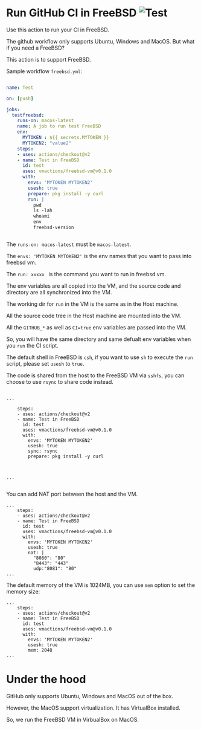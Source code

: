 # Run GitHub CI in FreeBSD ![Test](https://github.com/vmactions/freebsd-vm/workflows/Test/badge.svg)

Use this action to run your CI in FreeBSD.

The github workflow only supports Ubuntu, Windows and MacOS. But what if you need a FreeBSD?

This action is to support FreeBSD.


Sample workflow `freebsd.yml`:

```yml

name: Test

on: [push]

jobs:
  testfreebsd:
    runs-on: macos-latest
    name: A job to run test FreeBSD
    env:
      MYTOKEN : ${{ secrets.MYTOKEN }}
      MYTOKEN2: "value2"
    steps:
    - uses: actions/checkout@v2
    - name: Test in FreeBSD
      id: test
      uses: vmactions/freebsd-vm@v0.1.0
      with:
        envs: 'MYTOKEN MYTOKEN2'
        usesh: true
        prepare: pkg install -y curl
        run: |
          pwd
          ls -lah
          whoami
          env
          freebsd-version



```


The `runs-on: macos-latest` must be `macos-latest`.

The `envs: 'MYTOKEN MYTOKEN2'` is the env names that you want to pass into freebsd vm.

The `run: xxxxx `  is the command you want to run in freebsd vm.

The env variables are all copied into the VM, and the source code and directory are all synchronized into the VM.

The working dir for `run` in the VM is the same as in the Host machine.

All the source code tree in the Host machine are mounted into the VM.

All the `GITHUB_*` as well as `CI=true` env variables are passed into the VM.

So, you will have the same directory and same defualt env variables when you `run` the CI script.

The default shell in FreeBSD is `csh`, if you want to use `sh` to execute the `run` script, please set `usesh` to `true`.

The code is shared from the host to the FreeBSD VM via `sshfs`, you can choose to use `rsync` to share code instead.


```

...

    steps:
    - uses: actions/checkout@v2
    - name: Test in FreeBSD
      id: test
      uses: vmactions/freebsd-vm@v0.1.0
      with:
        envs: 'MYTOKEN MYTOKEN2'
        usesh: true
        sync: rsync
        prepare: pkg install -y curl
      


...


```

You can add NAT port between the host and the VM.

```
...
    steps:
    - uses: actions/checkout@v2
    - name: Test in FreeBSD
      id: test
      uses: vmactions/freebsd-vm@v0.1.0
      with:
        envs: 'MYTOKEN MYTOKEN2'
        usesh: true
        nat: |
          "8080": "80"
          "8443": "443"
          udp:"8081": "80"
...
```


The default memory of the VM is 1024MB, you can use `mem` option to set the memory size:

```
...
    steps:
    - uses: actions/checkout@v2
    - name: Test in FreeBSD
      id: test
      uses: vmactions/freebsd-vm@v0.1.0
      with:
        envs: 'MYTOKEN MYTOKEN2'
        usesh: true
        mem: 2048
...
```


# Under the hood

GitHub only supports Ubuntu, Windows and MacOS out of the box. 

However, the MacOS support virtualization. It has VirtualBox installed.

So, we run the FreeBSD VM in VirbualBox on MacOS.










